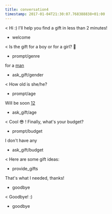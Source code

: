 ```yaml
---
title: conversation4
timestamp: 2017-01-04T21:30:07.768388838+01:00
---
```


< Hi :) I'll help you find a gift in less than 2 minutes!
* welcome

< Is the gift for a boy or for a girl? 👫
* prompt/genre

for a [man](genre)
* ask_gift/gender

< How old is she/he?
* prompt/age

Will be soon [12](number/age)
* ask_gift/age

< Cool 😎 ! Finally, what's your budget?
* prompt/budget

I don't have any
* ask_gift/budget

< Here are some gift ideas:
* provide_gifts

That's what I needed, thanks!
* goodbye

< Goodbye! :)
* goodbye
